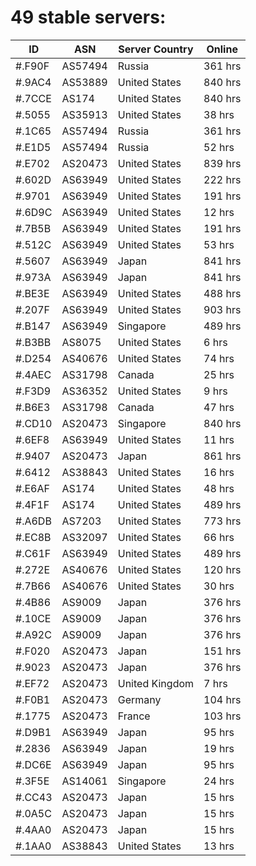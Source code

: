 # 49 stable servers:

| ID | ASN | Server Country | Online |
| ------ | ------ | ------ | ------ |
| #.F90F | AS57494 | Russia | 361 hrs |
| #.9AC4 | AS53889 | United States | 840 hrs |
| #.7CCE | AS174 | United States | 840 hrs |
| #.5055 | AS35913 | United States | 38 hrs |
| #.1C65 | AS57494 | Russia | 361 hrs |
| #.E1D5 | AS57494 | Russia | 52 hrs |
| #.E702 | AS20473 | United States | 839 hrs |
| #.602D | AS63949 | United States | 222 hrs |
| #.9701 | AS63949 | United States | 191 hrs |
| #.6D9C | AS63949 | United States | 12 hrs |
| #.7B5B | AS63949 | United States | 191 hrs |
| #.512C | AS63949 | United States | 53 hrs |
| #.5607 | AS63949 | Japan | 841 hrs |
| #.973A | AS63949 | Japan | 841 hrs |
| #.BE3E | AS63949 | United States | 488 hrs |
| #.207F | AS63949 | United States | 903 hrs |
| #.B147 | AS63949 | Singapore | 489 hrs |
| #.B3BB | AS8075 | United States | 6 hrs |
| #.D254 | AS40676 | United States | 74 hrs |
| #.4AEC | AS31798 | Canada | 25 hrs |
| #.F3D9 | AS36352 | United States | 9 hrs |
| #.B6E3 | AS31798 | Canada | 47 hrs |
| #.CD10 | AS20473 | Singapore | 840 hrs |
| #.6EF8 | AS63949 | United States | 11 hrs |
| #.9407 | AS20473 | Japan | 861 hrs |
| #.6412 | AS38843 | United States | 16 hrs |
| #.E6AF | AS174 | United States | 48 hrs |
| #.4F1F | AS174 | United States | 489 hrs |
| #.A6DB | AS7203 | United States | 773 hrs |
| #.EC8B | AS32097 | United States | 66 hrs |
| #.C61F | AS63949 | United States | 489 hrs |
| #.272E | AS40676 | United States | 120 hrs |
| #.7B66 | AS40676 | United States | 30 hrs |
| #.4B86 | AS9009 | Japan | 376 hrs |
| #.10CE | AS9009 | Japan | 376 hrs |
| #.A92C | AS9009 | Japan | 376 hrs |
| #.F020 | AS20473 | Japan | 151 hrs |
| #.9023 | AS20473 | Japan | 376 hrs |
| #.EF72 | AS20473 | United Kingdom | 7 hrs |
| #.F0B1 | AS20473 | Germany | 104 hrs |
| #.1775 | AS20473 | France | 103 hrs |
| #.D9B1 | AS63949 | Japan | 95 hrs |
| #.2836 | AS63949 | Japan | 19 hrs |
| #.DC6E | AS63949 | Japan | 95 hrs |
| #.3F5E | AS14061 | Singapore | 24 hrs |
| #.CC43 | AS20473 | Japan | 15 hrs |
| #.0A5C | AS20473 | Japan | 15 hrs |
| #.4AA0 | AS20473 | Japan | 15 hrs |
| #.1AA0 | AS38843 | United States | 13 hrs |

